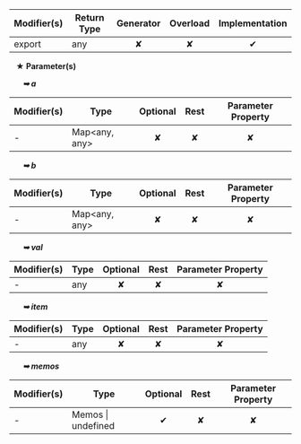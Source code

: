 | Modifier(s)                            | Return Type                    | Generator                        | Overload                         | Implementation                        |
|----------------------------------------|--------------------------------|:--------------------------------:|:--------------------------------:|:-------------------------------------:|
| export | any | ✘ | ✘  | ✔ |

&nbsp;&nbsp; **&#9733; Parameter(s)**

&nbsp;&nbsp;&nbsp;&nbsp;&nbsp; _**&#10149; a**_

| Modifier(s)                              | Type                        | Optional                           | Rest                          | Parameter Property                          |
|------------------------------------------|-----------------------------|:----------------------------------:|:-----------------------------:|:-------------------------------------------:|
| - | Map&lt;any, any&gt; | ✘  | ✘ | ✘ |

&nbsp;&nbsp;&nbsp;&nbsp;&nbsp; _**&#10149; b**_

| Modifier(s)                              | Type                        | Optional                           | Rest                          | Parameter Property                          |
|------------------------------------------|-----------------------------|:----------------------------------:|:-----------------------------:|:-------------------------------------------:|
| - | Map&lt;any, any&gt; | ✘  | ✘ | ✘ |

&nbsp;&nbsp;&nbsp;&nbsp;&nbsp; _**&#10149; val**_

| Modifier(s)                              | Type                        | Optional                           | Rest                          | Parameter Property                          |
|------------------------------------------|-----------------------------|:----------------------------------:|:-----------------------------:|:-------------------------------------------:|
| - | any | ✘  | ✘ | ✘ |

&nbsp;&nbsp;&nbsp;&nbsp;&nbsp; _**&#10149; item**_

| Modifier(s)                              | Type                        | Optional                           | Rest                          | Parameter Property                          |
|------------------------------------------|-----------------------------|:----------------------------------:|:-----------------------------:|:-------------------------------------------:|
| - | any | ✘  | ✘ | ✘ |

&nbsp;&nbsp;&nbsp;&nbsp;&nbsp; _**&#10149; memos**_

| Modifier(s)                              | Type                        | Optional                           | Rest                          | Parameter Property                          |
|------------------------------------------|-----------------------------|:----------------------------------:|:-----------------------------:|:-------------------------------------------:|
| - | Memos &#124; undefined | ✔  | ✘ | ✘ |